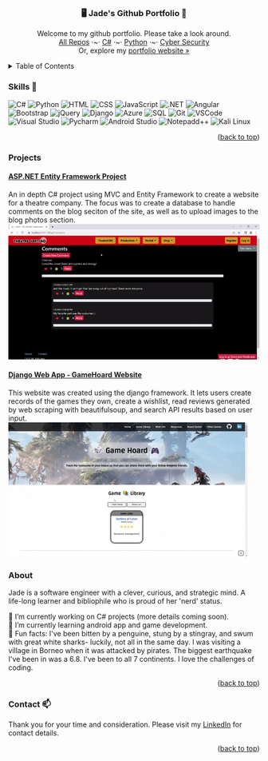 <a name="readme-top">
<div align="center">
  <h3 align="center">🖥️ Jade's Github Portfolio 🤖</h3>

  <p align="center">
    Welcome to my github portfolio. Please take a look around.
    <br />
    <a href="https://github.com/serengetijade?tab=repositories">All Repos</a>
    ·~·
    <a href="https://github.com/serengetijade/C_Sharp">C#</a>
    ·~·
    <a href="https://github.com/serengetijade/Python">Python</a>
    ·~·
    <a href="https://github.com/serengetijade/Cyber_Security">Cyber Security</a>
    <br />
    Or, explore my <a href="https://serengetijade.github.io/">portfolio website »</a>
  </p>
</div>

<!-- TABLE OF CONTENTS -->
<details>
  <summary>Table of Contents</summary>
  <ol>
    <li>
       <a href="#skills">Skills</a>
    </li>
    <li>
      <a href="#projects">Projects</a>
      <ul>
        <li><a href="#prerequisites">C# Web app for Portland theatre company</a></li>
        <li><a href="#installation">Python stand alone web app</a></li>
      </ul>
    </li>
    <li>
       <a href="#About">About</a>
    </li>
    <li>
       <a href="#contact">Contact</a>
    </li>
  </ol>
</details>

### Skills 🚀
![C#][c#-url]
![Python][python-url]
![HTML][html-url]
![CSS][css-url]
![JavaScript][js-url]
![.NET][net-url]
![Angular][angular-url]
![Bootstrap][bootstrap-url]
![jQuery][jquery-url]
![Django][django-url]
![Azure][azure-url]
![SQL][sql-url]
![Git][git-url]
![VSCode][vscode-url]
![Visual Studio][vs-url]
![Pycharm][pycharm-url]
![Android Studio][as-url]
![Notepadd++][notepad-url]
![Kali Linux][kalilinux-url]
<p align="right">(<a href="#readme-top">back to top</a>)</p>

### Projects
#### [ASP.NET Entity Framework Project](https://github.com/serengetijade/Project_ASP.NET_EF_Website)
An in depth C# project using MVC and Entity Framework to create a website for a theatre company. The focus was to create a database to handle comments on the blog seciton of the site, as well as to upload images to the blog photos section.
![ASP.Net Demo](https://raw.githubusercontent.com/serengetijade/Project_ASP.NET_EF_Website/main/readme/CommentDemo.gif)

#### [Django Web App - GameHoard Website](https://github.com/serengetijade/Python/tree/main/DjangoGameHoard) 
This website was created using the django framework. It lets users create records of the games they own, create a wishlist, read reviews generated by web scraping with beautifulsoup, and search API results based on user input.
![CRUD](https://github.com/serengetijade/Python/blob/main/DjangoGameHoard/GameHoard/readme/GameHoardCRUD.gif)

### About
Jade is a software engineer with a clever, curious, and strategic mind. A life-long learner and bibliophile who is proud of her 'nerd' status.

🔭 I’m currently working on C# projects (more details coming soon).
<br />🌱 I’m currently learning android app and game development. 
<br />🤔 Fun facts: I've been bitten by a penguine, stung by a stingray, and swum with great white sharks- luckily, not all in the same day.  I was visiting a village in Borneo when it was attacked by pirates. The biggest earthquake I've been in was a 6.8. I've been to all 7 continents. I love the challenges of coding. 
<p align="right">(<a href="#readme-top">back to top</a>)</p>

### Contact 📫
Thank you for your time and consideration. 
Please visit my <a href="https://www.linkedin.com/in/serengeti-jade-abreu-906ab2249">LinkedIn</a> for contact details. 
<p align="right">(<a href="#readme-top">back to top</a>)</p>

<!-- MARKDOWN LINKS & IMAGES -->
<!-- https://www.markdownguide.org/basic-syntax/#reference-style-links -->
<!-- Badges source credit: https://dev.to/envoy_/150-badges-for-github-pnk -->
[c#-url]: https://img.shields.io/badge/C%23-239120?style=for-the-badge&logo=c-sharp&logoColor=white
[python-url]: https://img.shields.io/badge/Python-3776AB?style=for-the-badge&logo=python&logoColor=white
[html-url]: https://img.shields.io/badge/HTML-239120?style=for-the-badge&logo=html5&logoColor=white
[css-url]: https://img.shields.io/badge/CSS-239120?&style=for-the-badge&logo=css3&logoColor=white
[js-url]: https://img.shields.io/badge/JavaScript-F7DF1E?style=for-the-badge&logo=javascript&logoColor=black
[net-url]:https://img.shields.io/badge/.NET-5C2D91?style=for-the-badge&logo=.net&logoColor=white
[angular-url]: https://img.shields.io/badge/Angular-DD0031?style=for-the-badge&logo=angular&logoColor=white
[bootstrap-url]: https://img.shields.io/badge/Bootstrap-563D7C?style=for-the-badge&logo=bootstrap&logoColor=white
[jquery-url]: https://img.shields.io/badge/jQuery-0769AD?style=for-the-badge&logo=jquery&logoColor=white
[django-url]: https://img.shields.io/badge/Django-092E20?style=for-the-badge&logo=django&logoColor=white
[azure-url]: https://img.shields.io/badge/Microsoft_Azure-0089D6?style=for-the-badge&logo=microsoft-azure&logoColor=white
[sql-url]: https://img.shields.io/badge/Microsoft_SQL_Server-CC2927?style=for-the-badge&logo=microsoft-sql-server&logoColor=white
[git-url]: https://img.shields.io/badge/GIT-E44C30?style=for-the-badge&logo=git&logoColor=white
[vscode-url]: https://img.shields.io/badge/Visual_Studio_Code-0078D4?style=for-the-badge&logo=visual%20studio%20code&logoColor=white
[vs-url]: https://img.shields.io/badge/Visual_Studio-5C2D91?style=for-the-badge&logo=visual%20studio&logoColor=white
[pycharm-url]: https://img.shields.io/badge/PyCharm-000000.svg?&style=for-the-badge&logo=PyCharm&logoColor=white
[as-url]: https://img.shields.io/badge/Android_Studio-3DDC84?style=for-the-badge&logo=android-studio&logoColor=white
[notepad-url]: https://img.shields.io/badge/Notepad++-90E59A.svg?style=for-the-badge&logo=notepad%2B%2B&logoColor=black
[kalilinux-url]: https://img.shields.io/badge/Kali_Linux-557C94?style=for-the-badge&logo=kali-linux&logoColor=white
